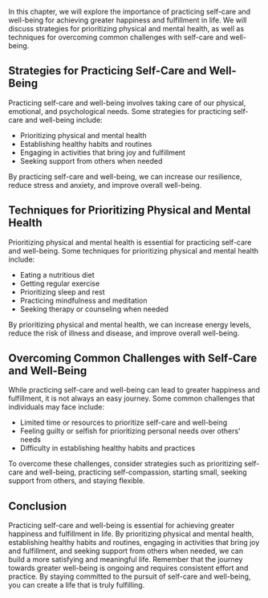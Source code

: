 
In this chapter, we will explore the importance of practicing self-care and well-being for achieving greater happiness and fulfillment in life. We will discuss strategies for prioritizing physical and mental health, as well as techniques for overcoming common challenges with self-care and well-being.

Strategies for Practicing Self-Care and Well-Being
--------------------------------------------------

Practicing self-care and well-being involves taking care of our physical, emotional, and psychological needs. Some strategies for practicing self-care and well-being include:

* Prioritizing physical and mental health
* Establishing healthy habits and routines
* Engaging in activities that bring joy and fulfillment
* Seeking support from others when needed

By practicing self-care and well-being, we can increase our resilience, reduce stress and anxiety, and improve overall well-being.

Techniques for Prioritizing Physical and Mental Health
------------------------------------------------------

Prioritizing physical and mental health is essential for practicing self-care and well-being. Some techniques for prioritizing physical and mental health include:

* Eating a nutritious diet
* Getting regular exercise
* Prioritizing sleep and rest
* Practicing mindfulness and meditation
* Seeking therapy or counseling when needed

By prioritizing physical and mental health, we can increase energy levels, reduce the risk of illness and disease, and improve overall well-being.

Overcoming Common Challenges with Self-Care and Well-Being
----------------------------------------------------------

While practicing self-care and well-being can lead to greater happiness and fulfillment, it is not always an easy journey. Some common challenges that individuals may face include:

* Limited time or resources to prioritize self-care and well-being
* Feeling guilty or selfish for prioritizing personal needs over others' needs
* Difficulty in establishing healthy habits and practices

To overcome these challenges, consider strategies such as prioritizing self-care and well-being, practicing self-compassion, starting small, seeking support from others, and staying flexible.

Conclusion
----------

Practicing self-care and well-being is essential for achieving greater happiness and fulfillment in life. By prioritizing physical and mental health, establishing healthy habits and routines, engaging in activities that bring joy and fulfillment, and seeking support from others when needed, we can build a more satisfying and meaningful life. Remember that the journey towards greater well-being is ongoing and requires consistent effort and practice. By staying committed to the pursuit of self-care and well-being, you can create a life that is truly fulfilling.

